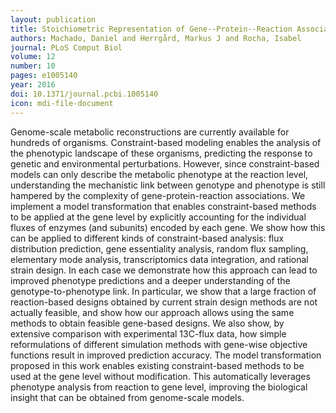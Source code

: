 ```yaml
---
layout: publication
title: Stoichiometric Representation of Gene--Protein--Reaction Associations Leverages Constraint-Based Analysis from Reaction to Gene-Level Phenotype Prediction
authors: Machado, Daniel and Herrgård, Markus J and Rocha, Isabel
journal: PLoS Comput Biol
volume: 12
number: 10
pages: e1005140
year: 2016
doi: 10.1371/journal.pcbi.1005140
icon: mdi-file-document
---
```

Genome-scale metabolic reconstructions are currently available for hundreds of organisms. Constraint-based modeling enables the analysis of the phenotypic landscape of these organisms, predicting the response to genetic and environmental perturbations. However, since constraint-based models can only describe the metabolic phenotype at the reaction level, understanding the mechanistic link between genotype and phenotype is still hampered by the complexity of gene-protein-reaction associations. We implement a model transformation that enables constraint-based methods to be applied at the gene level by explicitly accounting for the individual fluxes of enzymes (and subunits) encoded by each gene. We show how this can be applied to different kinds of constraint-based analysis: flux distribution prediction, gene essentiality analysis, random flux sampling, elementary mode analysis, transcriptomics data integration, and rational strain design. In each case we demonstrate how this approach can lead to improved phenotype predictions and a deeper understanding of the genotype-to-phenotype link. In particular, we show that a large fraction of reaction-based designs obtained by current strain design methods are not actually feasible, and show how our approach allows using the same methods to obtain feasible gene-based designs. We also show, by extensive comparison with experimental 13C-flux data, how simple reformulations of different simulation methods with gene-wise objective functions result in improved prediction accuracy. The model transformation proposed in this work enables existing constraint-based methods to be used at the gene level without modification. This automatically leverages phenotype analysis from reaction to gene level, improving the biological insight that can be obtained from genome-scale models.
